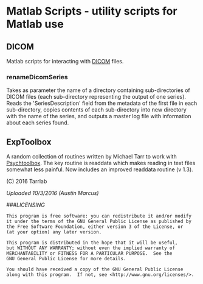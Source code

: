 # Matlab Scripts - utility scripts for Matlab use 

## DICOM
Matlab scripts for interacting with [DICOM](https://en.wikipedia.org/wiki/DICOM) files.

### renameDicomSeries
Takes as parameter the name of a directory containing sub-directories of DICOM files (each sub-directory representing the output of one series).
Reads the 'SeriesDescription' field from the metadata of the first file in each sub-directory, copies contents of each sub-directory into new directory with the name of the series, and outputs a master log file with information about each series found.

## ExpToolbox
A random collection of routines written by Michael Tarr to work with [Psychtoolbox](psychtoolbox.org). The key routine is readdata which makes reading in text files somewhat less painful. Now includes an improved readdata routine (v 1.3).

(C) 2016 Tarrlab

*Uploaded 10/3/2016 (Austin Marcus)*

###*LICENSING*

    This program is free software: you can redistribute it and/or modify
    it under the terms of the GNU General Public License as published by
    the Free Software Foundation, either version 3 of the License, or
    (at your option) any later version.

    This program is distributed in the hope that it will be useful,
    but WITHOUT ANY WARRANTY; without even the implied warranty of
    MERCHANTABILITY or FITNESS FOR A PARTICULAR PURPOSE.  See the
    GNU General Public License for more details.

    You should have received a copy of the GNU General Public License
    along with this program.  If not, see <http://www.gnu.org/licenses/>.
